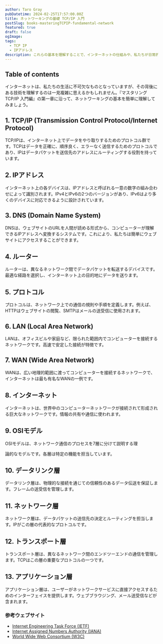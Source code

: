 ```yaml
---
author: Taro Gray
pubDatetime: 2024-02-25T17:57:00.00Z
title: ネットワーキングの基礎 TCP/IP 入門
postSlug: books-masteringTCPIP-fundamental-network
featured: true
draft: false
ogImage:
tags:
  - TCP IP
  - IPアドレス
description: これらの基本を理解することで、インターネットの仕組みや、私たちが日常的に使用しているデジタルデバイスの通信方法についての洞察が深まります。
---
```


## Table of contents

インターネットは、私たちの生活に不可欠なものとなっていますが、その背後にある技術を理解するのは一見複雑に思えるかもしれません。『マスタリングTCP/IP 入門編』の第一章に沿って、ネットワーキングの基本を簡単に理解してみましょう。

## 1. TCP/IP (Transmission Control Protocol/Internet Protocol)

TCP/IPは、インターネット上でデータをやり取りするためのプロトコル群です。TCPはデータを正確に、順序良く、エラーなく送信するためのプロトコルであり、IPはデータパケットを送信先のアドレスにルーティングする役割を持っています。

## 2. IPアドレス

インターネット上の各デバイスは、IPアドレスと呼ばれる一意の数字の組み合わせによって識別されます。IPv4とIPv6の2つのバージョンがあり、IPv6はより多くのデバイスに対応できるように設計されています。

## 3. DNS (Domain Name System)

DNSは、ウェブサイトのURLを人間が読める形式から、コンピューターが理解できるIPアドレスへ変換するシステムです。これにより、私たちは簡単にウェブサイトにアクセスすることができます。

## 4. ルーター

ルーターは、異なるネットワーク間でデータパケットを転送するデバイスです。最適な経路を選択し、インターネット上の目的地にデータを送ります。

## 5. プロトコル

プロトコルは、ネットワーク上での通信の規則や手順を定義します。例えば、HTTPはウェブサイトの閲覧、SMTPはメールの送受信に使用されます。

## 6. LAN (Local Area Network)

LANは、オフィスビルや家庭など、限られた範囲内でコンピューターを接続するネットワークです。高速で安定した接続が特徴です。

## 7. WAN (Wide Area Network)

WANは、広い地理的範囲に渡ってコンピューターを接続するネットワークで、インターネットは最も有名なWANの一例です。

## 8. インターネット

インターネットは、世界中のコンピューターネットワークが接続されて形成される巨大なネットワークです。情報の共有や通信に使われます。

## 9. OSIモデル

OSIモデルは、ネットワーク通信のプロセスを7層に分けて説明する理

論的なモデルです。各層は特定の機能を担当しています。

## 10. データリンク層

データリンク層は、物理的な接続を通じての信頼性のあるデータ伝送を保証します。フレームの送受信を管理します。

## 11. ネットワーク層

ネットワーク層は、データパケットの送信先の決定とルーティングを担当します。IPがこの層の代表的なプロトコルです。

## 12. トランスポート層

トランスポート層は、異なるネットワーク間のエンドツーエンドの通信を管理します。TCPはこの層の重要なプロトコルの一つです。

## 13. アプリケーション層

アプリケーション層は、ユーザーがネットワークサービスに直接アクセスするためのインターフェイスを提供します。ウェブブラウジング、メール送受信などが含まれます。

### 参考ウェブサイト

- [Internet Engineering Task Force (IETF)](https://www.ietf.org/)
- [Internet Assigned Numbers Authority (IANA)](https://www.iana.org/)
- [World Wide Web Consortium (W3C)](https://www.w3.org/)
